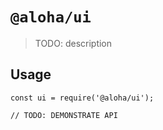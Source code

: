 # `@aloha/ui`

> TODO: description

## Usage

```
const ui = require('@aloha/ui');

// TODO: DEMONSTRATE API
```
